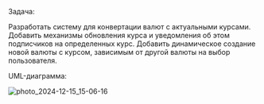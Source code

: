 Задача:

Разработать систему для конвертации валют с актуальными курсами. Добавить механизмы обновления курса и уведомления об этом подписчиков на определенных курс. Добавить динамическое создание новой валюты с курсом, зависимым от другой валюты на выбор пользователя.

UML-диаграмма:

![photo_2024-12-15_15-06-16](https://github.com/user-attachments/assets/904faaa9-dc44-4b78-bd5a-4768fe466f01)
